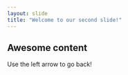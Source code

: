 ```yaml
---
layout: slide
title: "Welcome to our second slide!"
---
```

## Awesome content
Use the left arrow to go back!
